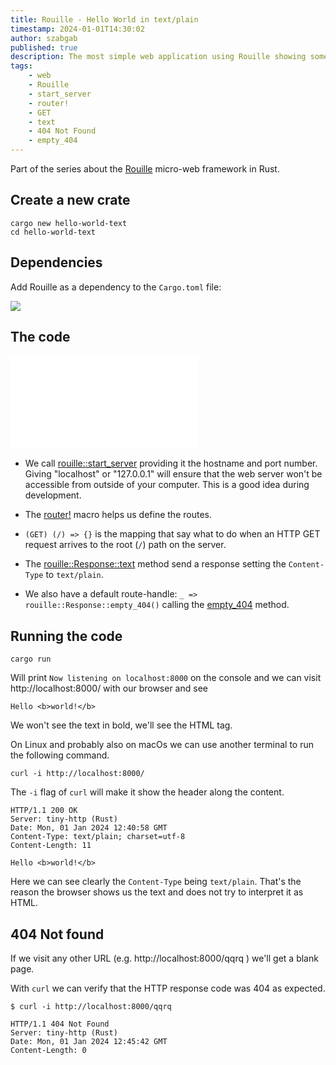```yaml
---
title: Rouille - Hello World in text/plain
timestamp: 2024-01-01T14:30:02
author: szabgab
published: true
description: The most simple web application using Rouille showing some plain text message but also returning 404 Not Found when necessary.
tags:
    - web
    - Rouille
    - start_server
    - router!
    - GET
    - text
    - 404 Not Found
    - empty_404
---
```


Part of the series about the [Rouille](/rouille) micro-web framework in Rust.


## Create a new crate

```
cargo new hello-world-text
cd hello-world-text
```

## Dependencies

Add Rouille as a dependency to the `Cargo.toml` file:

![](examples/rouille/hello-world-text/Cargo.toml)

## The code

![](examples/rouille/hello-world-text/src/main.rs)


* We call [rouille::start_server](https://docs.rs/rouille/latest/rouille/fn.start_server.html) providing it the hostname and port number. Giving "localhost" or "127.0.0.1" will ensure that the web server won't be accessible from outside of your computer. This is a good idea during development.

* The [router!](https://docs.rs/rouille/latest/rouille/macro.router.html) macro helps us define the routes.

* `(GET) (/) => {}`  is the mapping that say what to do when an HTTP GET request arrives to the root (`/`) path on the server.

* The [rouille::Response::text](https://docs.rs/rouille/latest/rouille/struct.Response.html#method.text) method send a response setting the `Content-Type` to `text/plain`.

* We also have a default route-handle: `_ => rouille::Response::empty_404()`  calling the [empty_404](https://docs.rs/rouille/latest/rouille/struct.Response.html#method.empty_404) method.

## Running the code

```
cargo run
```

Will print `Now listening on localhost:8000` on the console and we can visit http://localhost:8000/ with our browser and see

`Hello <b>world!</b>`

We won't see the text in bold, we'll see the HTML tag.


On Linux and probably also on macOs we can use another terminal to run the following command.


```
curl -i http://localhost:8000/
```

The `-i` flag of `curl` will make it show the header along the content.

```
HTTP/1.1 200 OK
Server: tiny-http (Rust)
Date: Mon, 01 Jan 2024 12:40:58 GMT
Content-Type: text/plain; charset=utf-8
Content-Length: 11

Hello <b>world!</b>
```

Here we can see clearly the `Content-Type` being `text/plain`. That's the reason the browser shows us the text and does not try to interpret it as HTML.

## 404 Not found

If we visit any other URL (e.g. http://localhost:8000/qqrq ) we'll get a blank page.

With `curl` we can verify that the HTTP response code was 404 as expected.

```
$ curl -i http://localhost:8000/qqrq
```

```
HTTP/1.1 404 Not Found
Server: tiny-http (Rust)
Date: Mon, 01 Jan 2024 12:45:42 GMT
Content-Length: 0
```


